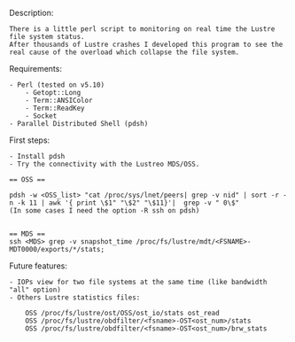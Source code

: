 
Description:

	There is a little perl script to monitoring on real time the Lustre file system status.
	After thousands of Lustre crashes I developed this program to see the real cause of the overload which collapse the file system.

Requirements:

	- Perl (tested on v5.10) 
		- Getopt::Long 
		- Term::ANSIColor
		- Term::ReadKey 
		- Socket 
	- Parallel Distributed Shell (pdsh)

First steps:

	- Install pdsh
	- Try the connectivity with the Lustreo MDS/OSS.

	== OSS ==

	pdsh -w <OSS_list> "cat /proc/sys/lnet/peers| grep -v nid" | sort -r -n -k 11 | awk '{ print \$1" "\$2" "\$11}'|  grep -v " 0\$"
	(In some cases I need the option -R ssh on pdsh)

	
	== MDS ==
	ssh <MDS> grep -v snapshot_time /proc/fs/lustre/mdt/<FSNAME>-MDT0000/exports/*/stats;


Future features:

	- IOPs view for two file systems at the same time (like bandwidth "all" option)
	- Others Lustre statistics files:

		OSS /proc/fs/lustre/ost/OSS/ost_io/stats ost_read 
		OSS /proc/fs/lustre/obdfilter/<fsname>-OST<ost_num>/stats
		OSS /proc/fs/lustre/obdfilter/<fsname>-OST<ost_num>/brw_stats
